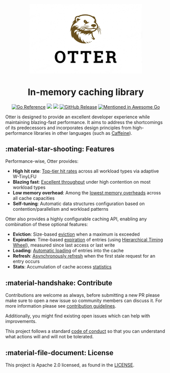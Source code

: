 <p align="center">
  <img src="./assets/logo.png" width="70%" height="auto" >
  <h1 align="center">In-memory caching library</h1>
</p>

<p align="center">
<a href="https://pkg.go.dev/github.com/maypok86/otter"><img src="https://pkg.go.dev/badge/github.com/maypok86/otter.svg" alt="Go Reference"></a>
<img src="https://github.com/maypok86/otter/actions/workflows/test.yml/badge.svg" />
<a href="https://github.com/maypok86/otter/actions?query=branch%3Amain+workflow%3ATest" >
    <img src="https://gist.githubusercontent.com/maypok86/2aae2cd39836dc7c258df7ffec602d1c/raw/coverage.svg"/></a>
<a href="https://github.com/maypok86/otter/releases"><img alt="GitHub Release" src="https://img.shields.io/github/v/release/maypok86/otter"></a>
<a href="https://github.com/avelino/awesome-go"><img src="https://awesome.re/mentioned-badge.svg" alt="Mentioned in Awesome Go"></a>
</p>

Otter is designed to provide an excellent developer experience while maintaining blazing-fast performance. It aims to address the shortcomings of its predecessors and incorporates design principles from high-performance libraries in other languages (such as [Caffeine](https://github.com/ben-manes/caffeine)).

## :material-star-shooting: Features

Performance-wise, Otter provides:

- **High hit rate**: [Top-tier hit rates](https://maypok86.github.io/otter/performance/hit-ratio/) across all workload types via adaptive W-TinyLFU
- **Blazing fast**: [Excellent throughput](https://maypok86.github.io/otter/performance/throughput/) under high contention on most workload types
- **Low memory overhead**: Among the [lowest memory overheads](https://maypok86.github.io/otter/performance/memory-consumption/) across all cache capacities
- **Self-tuning**: Automatic data structures configuration based on contention/parallelism and workload patterns

Otter also provides a highly configurable caching API, enabling any combination of these optional features:

- **Eviction**: Size-based [eviction](https://maypok86.github.io/otter/user-guide/v2/features/eviction/#size-based) when a maximum is exceeded
- **Expiration**: Time-based [expiration](https://maypok86.github.io/otter/user-guide/v2/features/eviction/#time-based) of entries (using [Hierarchical Timing Wheel](http://www.cs.columbia.edu/~nahum/w6998/papers/ton97-timing-wheels.pdf)), measured since last access or last write
- **Loading**: [Automatic loading](https://maypok86.github.io/otter/user-guide/v2/features/loading/) of entries into the cache
- **Refresh**: [Asynchronously refresh](https://maypok86.github.io/otter/user-guide/v2/features/refresh/) when the first stale request for an entry occurs
- **Stats**: Accumulation of cache access [statistics](https://maypok86.github.io/otter/user-guide/v2/features/statistics/)

## :material-handshake: Contribute

Contributions are welcome as always, before submitting a new PR please make sure to open a new issue so community members can discuss it.
For more information please see [contribution guidelines](https://github.com/maypok86/otter/blob/main/CONTRIBUTING.md).

Additionally, you might find existing open issues which can help with improvements.

This project follows a standard [code of conduct](https://github.com/maypok86/otter/blob/main/CODE_OF_CONDUCT.md) so that you can understand what actions will and will not be tolerated.

## :material-file-document: License

This project is Apache 2.0 licensed, as found in the [LICENSE](https://github.com/maypok86/otter/blob/main/LICENSE).